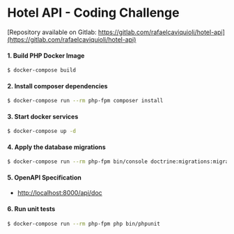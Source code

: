 # Hotel API - Coding Challenge

[Repository available on Gitlab: https://gitlab.com/rafaelcaviquioli/hotel-api](https://gitlab.com/rafaelcaviquioli/hotel-api)

#### 1. Build PHP Docker Image

```bash
$ docker-compose build
```

#### 2. Install composer dependencies

```bash
$ docker-compose run --rm php-fpm composer install
```

#### 3. Start docker services

```bash
$ docker-compose up -d
```

#### 4. Apply the database migrations

```bash
$ docker-compose run --rm php-fpm bin/console doctrine:migrations:migrate -n
```

#### 5. OpenAPI Specification

- [http://localhost:8000/api/doc](http://localhost:8000/api/doc)


#### 6. Run unit tests

```bash
$ docker-compose run --rm php-fpm php bin/phpunit
```
